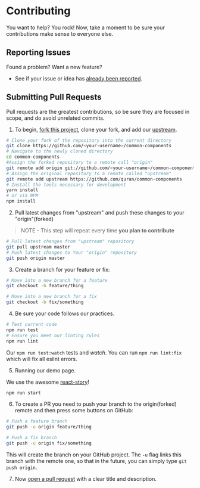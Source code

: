 # Contributing

You want to help? You rock! Now, take a moment to be sure your contributions make sense to everyone else.

## Reporting Issues

Found a problem? Want a new feature?

- See if your issue or idea has [already been reported].


## Submitting Pull Requests

Pull requests are the greatest contributions, so be sure they are focused in scope, and do avoid unrelated commits.

1. To begin, [fork this project], clone your fork, and add our [upstream].

  ```bash
  # Clone your fork of the repository into the current directory
  git clone https://github.com/<your-username>/common-components
  # Navigate to the newly cloned directory
  cd common-components
  #Assign the forked repository to a remote call "origin"
  git remote add origin git://github.com/<your-username>/common-components.git
  # Assign the original repository to a remote called "upstream"
  git remote add upstream https://github.com/quran/common-components
  # Install the tools necessary for development
  yarn install
  # or via NPM
  npm install
  ```
2. Pull latest changes from "upstream" and push these changes to your "origin"(forked)
  > NOTE - This step will repeat every time **you plan to contribute**

  ```bash
  # Pull latest changes from "upstream" repository
  git pull upstream master
  # Push latest changes to Your "origin" repository
  git push origin master
  ```
3. Create a branch for your feature or fix:

  ```bash
  # Move into a new branch for a feature
  git checkout -b feature/thing
  ```
  ```bash
  # Move into a new branch for a fix
  git checkout -b fix/something
  ```

4. Be sure your code follows our practices.

  ```bash
  # Test current code
  npm run test
  # Ensure you meet our linting rules
  npm run lint
  ```

  Our `npm run test:watch` tests and _watch_. 
  You can run `npm run lint:fix` which will fix all eslint errors.

5. Running our demo page.

  We use the awesome [react-story](https://github.com/storybooks/react-storybook)!

  ```bash
  npm run start
  ```

6. To create a PR you need to push your branch to the origin(forked) remote and then press some buttons on GitHub:
  
  ```bash
  # Push a feature branch
  git push -u origin feature/thing
  ```
  ```bash
  # Push a fix branch
  git push -u origin fix/something
  ```

  This will create the branch on your GitHub project. The ```-u``` flag links this branch with the remote one, so that in the future, you can simply type ```git push origin```.

7. Now [open a pull request] with a clear title and description.


[upstream]: https://help.github.com/articles/syncing-a-fork/
[already been reported]: https://github.com/quran/quran.com-frontend/issues
[fork this project]:     https://github.com/quran/quran.com-frontend/fork
[open a pull request]:   https://help.github.com/articles/using-pull-requests/
